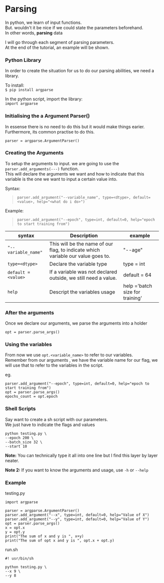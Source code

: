 # Parsing

In python, we learn of input functions. \
But. wouldn't it be nice if we could state the parameters beforehand. \
In other words, **parsing** data

I will go through each segment of parsing parameters. \
At the end of the tutorial, an example will be shown.

### Python Library

In order to create the situation for us to do our parsing abilities, we need a library.

To install: \
`$ pip install argparse`

In the python script, import the library: \
`import argparse`


### Initialising the a Argument Parser()

In essense there is no need to do this but it would make things earier. \
Furthermore, its common practise to do this.

`parser = argparse.ArgumentParser()`


### Creating the Arguments

To setup the arguments to input. we are going to use the `parser.add_arguments(---)` function. \
This will declare the arguments we want and how to indicate that this variable is the one we want to input a certain value into.

Syntax:
> `parser.add_argument("--variable_name", type=<dtype>, default=<value>, help="<what do i do>") `

Example:
> `parser.add_argument("--epoch", type=int, default=0, help="epoch to start training from")`

syntax | Description | example
----|-------|------
`"--variable_name"` | This will be the name of our flag, to indicate which variable our value goes to. | "--age"
`type=<dtype>`      | Declare the variable type | type = int
`default =<value>`  | If a variable was not declared outside, we still need a value. | default = 64
`help`              | Descript the variables usage | help ='batch size for training'

### After the arguments

Once we declare our arguments, we parse the arguments into a holder

`opt = parser.parse_args()`

### Using the variables

From now we use `opt.<variable_name>` to refer to our variables. \
Remember from our arguments , we have the variable name for our flag, we will use that to refer to the variables in the script.

eg.
```
parser.add_argument("--epoch", type=int, default=0, help="epoch to start training from")
opt = parser.parse_args()
epochs_count = opt.epoch
```
### Shell Scripts 

Say want to create a sh script with our parameters. \
We just have to indicate the flags and values

```
python testing.py \
--epoch 200 \
--batch_size 32 \
--start 10
```

**Note:** You can technically type it all into one line but I find this layer by layer neater.

**Note 2:** If you want to know the arguments and usage, use `-h` or `--help`

### Example

testing.py

```
import argparse

parser = argparse.ArgumentParser()
parser.add_argument("--x", type=int, default=0, help="Value of X")
parser.add_argument("--y", type=int, default=0, help="Value of Y")
opt = parser.parse_args()
x = opt.x
y = opt.y
print("The sum of x and y is ", x+y)
print("The sum of opt x and y is ", opt.x + opt.y)
```

run.sh
```
#! usr/bin/sh

python testing.py \
--x 9 \
--y 8
```






